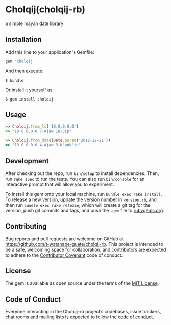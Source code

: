 # Cholqij(cholqij-rb)

a simple mayan date library

## Installation

Add this line to your application's Gemfile:

```ruby
gem 'cholqij'
```

And then execute:

    $ bundle

Or install it yourself as:

    $ gem install cholqij

## Usage

```ruby
>> Cholqij.from_lc('10.0.0.0.0')
=> "10.0.0.0.0 7-Ajaw 18-Sip"

>> Cholqij.from_date(Date.parse('2012-12-21'))
=> "13.0.0.0.0 4-Ajaw 3-K'ank'in"
```

## Development

After checking out the repo, run `bin/setup` to install dependencies. Then, run `rake spec` to run the tests. You can also run `bin/console` for an interactive prompt that will allow you to experiment.

To install this gem onto your local machine, run `bundle exec rake install`. To release a new version, update the version number in `version.rb`, and then run `bundle exec rake release`, which will create a git tag for the version, push git commits and tags, and push the `.gem` file to [rubygems.org](https://rubygems.org).

## Contributing

Bug reports and pull requests are welcome on GitHub at https://github.com/t-watanabe-guate/cholqij-rb. This project is intended to be a safe, welcoming space for collaboration, and contributors are expected to adhere to the [Contributor Covenant](http://contributor-covenant.org) code of conduct.

## License

The gem is available as open source under the terms of the [MIT License](https://opensource.org/licenses/MIT).

## Code of Conduct

Everyone interacting in the Cholqij-rb project’s codebases, issue trackers, chat rooms and mailing lists is expected to follow the [code of conduct](https://github.com/t-watanabe-guate/cholqij-rb/blob/master/CODE_OF_CONDUCT.md).
